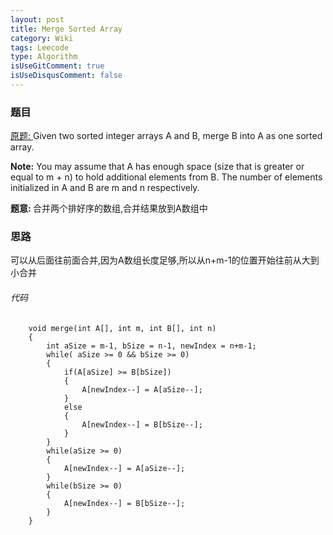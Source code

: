 ```yaml
---
layout: post
title: Merge Sorted Array 
category: Wiki
tags: Leecode
type: Algorithm
isUseGitComment: true
isUseDisqusComment: false
---
```


### 题目
[原题: ](//oj.leetcode.com/problems/merge-sorted-array/)Given two sorted integer arrays A and B, merge B into A as one sorted array.

<b>Note:</b>
You may assume that A has enough space (size that is greater or equal to m + n) to hold additional elements from B. The number of elements initialized in A and B are m and n respectively.

<b>题意: </b>合并两个排好序的数组,合并结果放到A数组中

### 思路
可以从后面往前面合并,因为A数组长度足够,所以从n+m-1的位置开始往前从大到小合并

###### 代码

		void merge(int A[], int m, int B[], int n)
	    {
	        int aSize = m-1, bSize = n-1, newIndex = n+m-1;
	        while( aSize >= 0 && bSize >= 0)
	        {
	            if(A[aSize] >= B[bSize])
	            {
	                A[newIndex--] = A[aSize--];
	            }
	            else
	            {
	                A[newIndex--] = B[bSize--];
	            }
	        }
	        while(aSize >= 0)
	        {
	            A[newIndex--] = A[aSize--];
	        }
	        while(bSize >= 0)
	        {
	            A[newIndex--] = B[bSize--];
	        }
	    }
